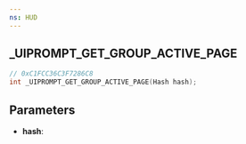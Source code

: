 ```yaml
---
ns: HUD
---
```

## _UIPROMPT_GET_GROUP_ACTIVE_PAGE

```c
// 0xC1FCC36C3F7286C8
int _UIPROMPT_GET_GROUP_ACTIVE_PAGE(Hash hash);
```

## Parameters
* **hash**:
